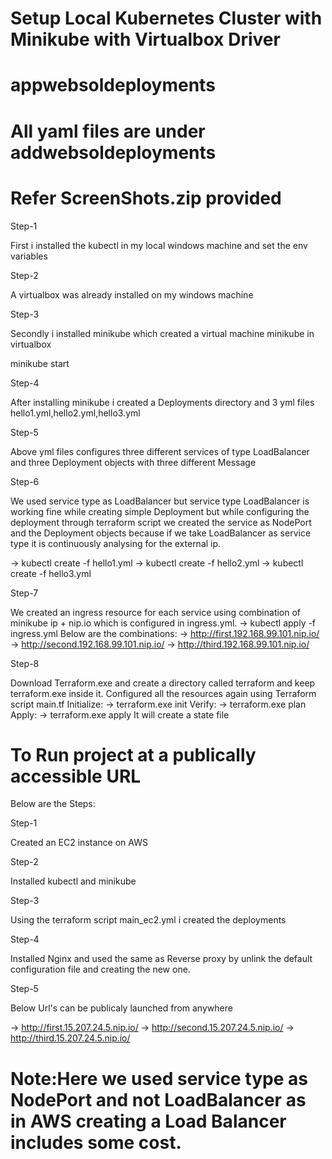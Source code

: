 # Setup Local Kubernetes Cluster with Minikube with Virtualbox Driver
# appwebsoldeployments
# All yaml files are under addwebsoldeployments
# Refer ScreenShots.zip provided

Step-1

First i installed the kubectl in my local windows machine and set the env variables

Step-2

A virtualbox was already installed on my windows machine

Step-3

Secondly i installed minikube which created a virtual machine minikube in virtualbox

minikube start

Step-4

After installing minikube i created a Deployments directory and 3 yml files hello1.yml,hello2.yml,hello3.yml

Step-5

Above yml files configures three different services of type LoadBalancer and three Deployment objects with three different Message

Step-6

We used service type as LoadBalancer but service type LoadBalancer is working fine while creating simple Deployment but while configuring the deployment through terraform script we created the service as NodePort and the Deployment objects because if we take LoadBalancer as service type it is continuously analysing for the external ip.

-> kubectl create -f hello1.yml
-> kubectl create -f hello2.yml
-> kubectl create -f hello3.yml

Step-7

We created an ingress resource for each service using combination of minikube ip + nip.io which is configured in ingress.yml.
-> kubectl apply -f ingress.yml
Below are the combinations:
-> http://first.192.168.99.101.nip.io/
-> http://second.192.168.99.101.nip.io/
-> http://third.192.168.99.101.nip.io/

Step-8

Download Terraform.exe and create a directory called terraform and keep terraform.exe inside it.
Configured all the resources again using Terraform script main.tf
Initialize:
-> terraform.exe init
Verify:
-> terraform.exe plan
Apply:
-> terraform.exe apply
It will create a state file


# To Run project at a publically accessible URL    

Below are the Steps:

Step-1

Created an EC2 instance on AWS

Step-2

Installed kubectl and minikube

Step-3

Using the terraform script main_ec2.yml i created the deployments

Step-4

Installed Nginx and used the same as Reverse proxy by unlink the default configuration file and creating the new one.

Step-5

Below Url's can be publicaly launched from anywhere

-> http://first.15.207.24.5.nip.io/
-> http://second.15.207.24.5.nip.io/
-> http://third.15.207.24.5.nip.io/

# Note:Here we used service type as NodePort and not LoadBalancer as in AWS creating a Load Balancer includes some cost.
